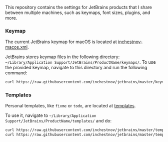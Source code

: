 This repository contains the settings for JetBrains products that I share between multiple machines, 
such as keymaps, font sizes, plugins, and more.

### Keymap

The current JetBrains keymap for macOS is located at [inchestnov-macos.xml](./keymaps/inchestnov-macos.xml).

JetBrains stores keymap files in the following directory: `~/Library/Application Support/JetBrains/ProductName/keymaps/`. 
To use the provided keymap, navigate to this directory and run the following command:

```bash
curl https://raw.githubusercontent.com/inchestnov/jetbrains/master/keymaps/inchestnov-macos.xml > inchestnov-macos.xml
```

### Templates

Personal templates, like `fixme` or `todo`, are located at [templates](./templates/).

To use it, navigate to `~/Library/Application Support/JetBrains/ProductName/templates/` and do:

```bash
curl https://raw.githubusercontent.com/inchestnov/jetbrains/master/templates/personal.xml > personal.xml && \\
curl https://raw.githubusercontent.com/inchestnov/jetbrains/master/templates/personal-go.xml > personal-go.xml
```
